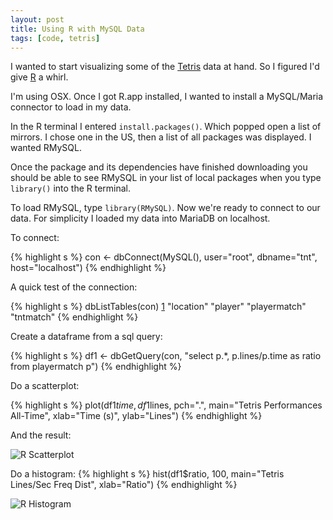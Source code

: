 ```yaml
---
layout: post
title: Using R with MySQL Data
tags: [code, tetris]
---
```


I wanted to start visualizing some of the [Tetris][0] data at hand. So I figured I'd give [R][1] a whirl.

I'm using OSX. Once I got R.app installed, I wanted to install a MySQL/Maria connector to load in my data.

In the R terminal I entered ```install.packages()```. Which popped open a list of mirrors. I chose one in the US, then a list of all packages was displayed. I wanted RMySQL.

Once the package and its dependencies have finished downloading you should be able to see RMySQL in your list of local packages when you type ```library()``` into the R terminal.

To load RMySQL, type ```library(RMySQL)```. Now we're ready to connect to our data. For simplicity I loaded my data into MariaDB on localhost.

To connect:

{% highlight s %}
con <- dbConnect(MySQL(), user="root", dbname="tnt", host="localhost")
{% endhighlight %}

A quick test of the connection:

{% highlight s %}
dbListTables(con)
[1] "location"    "player"      "playermatch" "tntmatch"
{% endhighlight %}

Create a dataframe from a sql query:

{% highlight s %}
df1 <- dbGetQuery(con,
  "select p.*, p.lines/p.time as ratio
  from playermatch p")
{% endhighlight %}


Do a scatterplot:

{% highlight s %}
plot(df1$time, df1$lines, pch=".",
  main="Tetris Performances All-Time",
  xlab="Time (s)", ylab="Lines")
{% endhighlight %}

And the result:

![R Scatterplot](https://i.imgur.com/YpXUEDu.png "R Scatterplot")

Do a histogram:
{% highlight s %}
hist(df1$ratio, 100,
  main="Tetris Lines/Sec Freq Dist", xlab="Ratio")
{% endhighlight %}

![R Histogram](https://i.imgur.com/KqmmL5w.png "R Histogram")


  [0]: /2011/01/01/tetris-primer/
  [1]: http://cran.r-project.org/
